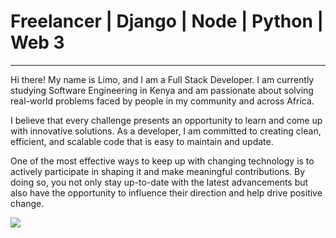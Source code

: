 # Freelancer | Django | Node | Python | Web 3 
___

Hi there! My name is Limo, and I am a Full Stack Developer. I am currently studying Software Engineering in Kenya and am passionate about solving real-world problems faced by people in my community and across Africa.

I believe that every challenge presents an opportunity to learn and come up with innovative solutions. As a developer, I am committed to creating clean, efficient, and scalable code that is easy to maintain and update.


One of the most effective ways to keep up with changing technology is to actively participate in shaping it and make meaningful contributions. By doing so, you not only stay up-to-date with the latest advancements but also have the opportunity to influence their direction and help drive positive change.




![](https://www.google.com/url?sa=i&url=https%3A%2F%2Fgiphy.com%2Fexplore%2Fcoding&psig=AOvVaw1RSFmT3eT_L9y0rGULVk53&ust=1680670602558000&source=images&cd=vfe&ved=0CA8QjRxqFwoTCOCzpoC4j_4CFQAAAAAdAAAAABAE)

